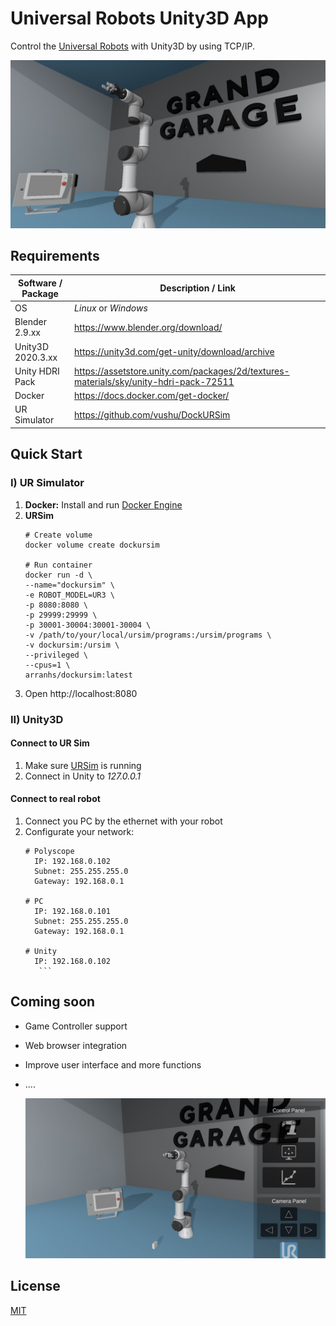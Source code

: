 # Universal Robots Unity3D App
Control the [Universal Robots](https://www.universal-robots.com/) with Unity3D by using TCP/IP.

![screenshot](images/screenshot1.jpg)

## Requirements

| Software / Package           | Description / Link                                                                                  |
| -------------------------- | ------------------------------------------------------------------------------------- |
| OS                         | *Linux* or *Windows*
| Blender 2.9.xx             | https://www.blender.org/download/                                                     |
| Unity3D 2020.3.xx          | https://unity3d.com/get-unity/download/archive                                        |
| Unity HDRI Pack            | https://assetstore.unity.com/packages/2d/textures-materials/sky/unity-hdri-pack-72511 |
| Docker                     | https://docs.docker.com/get-docker/
| UR Simulator               | https://github.com/vushu/DockURSim                                            |

## Quick Start

### I) UR Simulator
1. **Docker:** Install and run [Docker Engine](https://docs.docker.com/get-docker/)
2. **URSim**
    ```
   # Create volume
   docker volume create dockursim
   
   # Run container
    docker run -d \
    --name="dockursim" \
    -e ROBOT_MODEL=UR3 \
    -p 8080:8080 \
    -p 29999:29999 \
    -p 30001-30004:30001-30004 \
    -v /path/to/your/local/ursim/programs:/ursim/programs \
    -v dockursim:/ursim \
    --privileged \
    --cpus=1 \
    arranhs/dockursim:latest
    ```
3. Open http://localhost:8080


### II) Unity3D

#### Connect to UR Sim
1. Make sure [URSim](https://github.com/vushu/DockURSim) is running
2. Connect in Unity to *127.0.0.1*

#### Connect to real robot
1. Connect you PC by the ethernet with your robot
2. Configurate your network:
    ```
    # Polyscope
      IP: 192.168.0.102
      Subnet: 255.255.255.0
      Gateway: 192.168.0.1
   
    # PC
      IP: 192.168.0.101
      Subnet: 255.255.255.0
      Gateway: 192.168.0.1
   
   # Unity
      IP: 192.168.0.102
       ```

## Coming soon
* Game Controller support
* Web browser integration
* Improve user interface and more functions
* ....


  ![screenshot](images/screenshot2.jpg)

## License
[MIT](https://choosealicense.com/licenses/mit/)